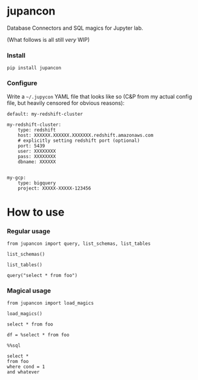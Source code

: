 # jupancon

Database Connectors and SQL magics for Jupyter lab.

(What follows is all still *very* WIP)

### Install

```
pip install jupancon
```
### Configure

Write a `~/.jupycon` YAML file that looks like so (C&P from my actual config file, but heavily censored for obvious reasons):

```
default: my-redshift-cluster

my-redshift-cluster: 
    type: redshift
    host: XXXXXX.XXXXXX.XXXXXXX.redshift.amazonaws.com
    # explicitly setting redshift port (optional)
    port: 5439
    user: XXXXXXXX
    pass: XXXXXXXX
    dbname: XXXXXX


my-gcp:
    type: bigquery
    project: XXXXX-XXXXX-123456

```

# How to use

### Regular usage

```
from jupancon import query, list_schemas, list_tables

list_schemas()

list_tables()

query("select * from foo")
```

### Magical usage

```
from jupancon import load_magics

load_magics()
```

```
select * from foo
```

```
df = %select * from foo
```

```
%%sql

select * 
from foo
where cond = 1
and whatever
```
